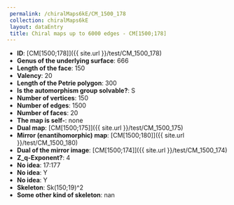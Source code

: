 ```yaml
--- 
 permalink: /chiralMaps6kE/CM_1500_178 
 collection: chiralMaps6kE
 layout: dataEntry
 title: Chiral maps up to 6000 edges - CM[1500;178]
---
```


- **ID**: [CM[1500;178]]({{ site.url }}/test/CM_1500_178)
- **Genus of the underlying surface**: 666
- **Length of the face**: 150
- **Valency**: 20
- **Length of the Petrie polygon**: 300
- **Is the automorphism group solvable?**: S
- **Number of vertices**: 150
- **Number of edges**: 1500
- **Number of faces**: 20
- **The map is self-**: none
- **Dual map**: [CM[1500;175]]({{ site.url }}/test/CM_1500_175)
- **Mirror (enantihomorphic) map**: [CM[1500;180]]({{ site.url }}/test/CM_1500_180)
- **Dual of the mirror image**: [CM[1500;174]]({{ site.url }}/test/CM_1500_174)
- **Z_q-Exponent?**: 4
- **No idea**:  17:177
- **No idea**: Y
- **No idea**: Y
- **Skeleton**: Sk(150;19)^2
- **Some other kind of skeleton**: nan
